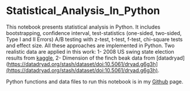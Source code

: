 # Statistical_Analysis_In_Python
This notebook presents statistical analysis in Python. It includes bootstrapping, confidence interval, test-statistics (one-sided, two-sided, Type I and II Errors) A/B testing with z-test, t-test, f-test, chi-square tests and effect size. All these approaches are implemented in Python. Two realistic data are applied in this work: 1- 2008 US swing state election results from [kaggle](https://www.kaggle.com/datasets/aman1py/swing-states?resource=download), 2- Dimension of the finch beak data from [datadryad](https://datadryad.org/stash/dataset/doi:10.5061/dryad.g6g3h](https://datadryad.org/stash/dataset/doi:10.5061/dryad.g6g3h).


Python functions and data files to run this notebook is in my [Github](https://github.com/MehdiRezvandehy/Statistical_Analysis_In_Python.git) page.
